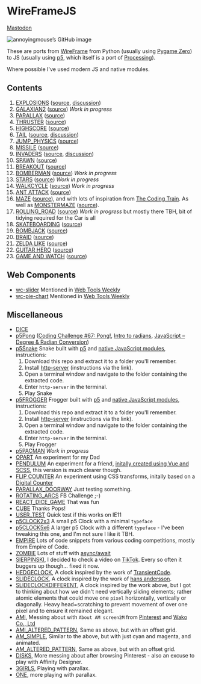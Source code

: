 # WireFrameJS

<a rel="me" href="https://social.vivaldi.net/@dominicmyers">Mastodon</a>

![annoyingmouse’s GitHub image](https://crd.so/i/annoyingmouse?dark&removeLink)

These are ports from [WireFrame](https://wireframe.raspberrypi.org/) from Python (usually using [Pygame Zero](https://pygame-zero.readthedocs.io/)) to JS (usually using [p5](https://p5js.org/), which itself is a port of [Processing](https://processing.org/)). 

Where possible I've used modern JS and native modules.

## Contents

1. [EXPLOSIONS](https://annoyingmouse.js.org/WireFrameJS/001-EXPLOSIONS/) ([source](https://github.com/Wireframe-Magazine/Wireframe-1), [discussion](http://drmsite.blogspot.com/2019/03/p5-explosions.html))
2. [GALAXIAN2](https://annoyingmouse.js.org/WireFrameJS/002-GALAXIAN2/) ([source](https://github.com/Wireframe-Magazine/Wireframe-2)) _Work in progress_  
3. [PARALLAX](https://annoyingmouse.js.org/WireFrameJS/003-PARALLAX/) ([source](https://github.com/Wireframe-Magazine/Wireframe-3))
4. [THRUSTER](https://annoyingmouse.js.org/WireFrameJS/004-THRUSTER/) ([source](https://github.com/Wireframe-Magazine/Wireframe-4))
5. [HIGHSCORE](https://annoyingmouse.js.org/WireFrameJS/005-HIGHSCORE/) ([source](https://github.com/Wireframe-Magazine/Wireframe-5))
6. [TAIL](https://annoyingmouse.js.org/WireFrameJS/006-TAIL/) ([source](https://github.com/Wireframe-Magazine/Wireframe-6), [discussion](http://drmsite.blogspot.com/2019/03/p5-tail.html))
7. [JUMP_PHYSICS](https://annoyingmouse.js.org/WireFrameJS/007-JUMP_PHYSICS/) ([source](https://github.com/Wireframe-Magazine/Wireframe-7))
8. [MISSILE](https://annoyingmouse.js.org/WireFrameJS/008-MISSILE/) ([source](https://github.com/Wireframe-Magazine/Wireframe-8))
9. [INVADERS](https://annoyingmouse.js.org/WireFrameJS/009-INVADERS/) ([source](https://github.com/Wireframe-Magazine/Wireframe-9), [discussion](http://drmsite.blogspot.com/2019/04/p5-invader.html))
10. [SPAWN](https://annoyingmouse.js.org/WireFrameJS/010-SPAWN/) ([source](https://github.com/Wireframe-Magazine/Wireframe-10))
11. [BREAKOUT](https://annoyingmouse.js.org/WireFrameJS/011-BREAKOUT/) ([source](https://github.com/Wireframe-Magazine/Wireframe-11))
12. [BOMBERMAN](https://annoyingmouse.js.org/WireFrameJS/012-BOMBERMAN/) ([source](https://github.com/Wireframe-Magazine/Wireframe-12)) _Work in progress_
13. [STARS](https://annoyingmouse.js.org/WireFrameJS/013-STARS/) ([source](https://github.com/Wireframe-Magazine/Wireframe-13)) _Work in progress_
14. [WALKCYCLE](https://annoyingmouse.js.org/WireFrameJS/014-WALKCYCLE/) ([source](https://github.com/Wireframe-Magazine/Wireframe-14)) _Work in progress_
15. [ANT ATTACK](https://annoyingmouse.js.org/WireFrameJS/015-ANT_ATTACK/) ([source](https://github.com/Wireframe-Magazine/Wireframe-15))
18. [MAZE](https://annoyingmouse.js.org/WireFrameJS/018-MAZE/) ([source](https://github.com/Wireframe-Magazine/Wireframe18/tree/master/maze-algorithms)), and with lots of inspiration from [The Coding Train](https://www.youtube.com/watch?v=HyK_Q5rrcr4). As well as [MONSTERMAZE](https://annoyingmouse.js.org/WireFrameJS/018-MONSTERMAZE/) ([source](https://github.com/Wireframe-Magazine/Wireframe18/tree/master/source-code)).
31. [ROLLING_ROAD](https://annoyingmouse.js.org/WireFrameJS/031-ROLLING_ROAD/) ([source](https://github.com/Wireframe-Magazine/Wireframe-31)) _Work in progress_ but mostly there TBH, bit of tidying required for the Car is all
58. [SKATEBOARDING](https://annoyingmouse.js.org/WireFrameJS/058-SKATEBOARDING/) ([source](https://github.com/Wireframe-Magazine/Wireframe-58/tree/main/source-code-skateboarding))
59. [BOMBJACK](https://annoyingmouse.js.org/WireFrameJS/059-BOMBJACK/) ([source](https://github.com/Wireframe-Magazine/Wireframe-59/tree/main/bombjack-source-code))
60. [BRAID](https://annoyingmouse.js.org/WireFrameJS/060-BRAID/) ([source](https://github.com/Wireframe-Magazine/Wireframe-60/tree/main/source-code-braid))
61. [ZELDA LIKE](https://annoyingmouse.js.org/WireFrameJS/061-ZELDA_LIKE/) ([source](https://github.com/Wireframe-Magazine/Wireframe-61/tree/main/zelda-like))
62. [GUITAR HERO](https://annoyingmouse.js.org/WireFrameJS/062-GUITAR_HERO/) ([source](https://github.com/Wireframe-Magazine/Wireframe-63/tree/main/source-code-game-and-watch))
63. [GAME AND WATCH](https://annoyingmouse.js.org/WireFrameJS/063-GAME_AND_WATCH/) ([source](https://github.com/Wireframe-Magazine/Wireframe-62/tree/main/guitar-hero-source-code)) 

## Web Components

- [wc-slider](https://annoyingmouse.js.org/WireFrameJS/000-MISCELLANEOUS/WC_SLIDER/) Mentioned in [Web Tools Weekly](https://mailchi.mp/webtoolsweekly/web-tools-485)
- [wc-pie-chart](https://annoyingmouse.js.org/WireFrameJS/000-MISCELLANEOUS/WC_PIE_CHART/) Mentioned in [Web Tools Weekly](https://mailchi.mp/webtoolsweekly/web-tools-487)

## Miscellaneous

- [DICE](https://annoyingmouse.js.org/WireFrameJS/000-MISCELLANEOUS/DICE/)
- [p5Pong](https://annoyingmouse.js.org/WireFrameJS/000-MISCELLANEOUS/p5PONG/) ([Coding Challenge #67: Pong!](https://www.youtube.com/watch?v=IIrC5Qcb2G4), [Intro to radians](https://www.khanacademy.org/math/algebra2/trig-functions/intro-to-radians-alg2/v/introduction-to-radians), [JavaScript – Degree & Radian Conversion](http://cwestblog.com/2012/11/12/javascript-degree-and-radian-conversion/))
- [p5Snake](https://annoyingmouse.js.org/WireFrameJS/000-MISCELLANEOUS/p5SNAKE/) Snake built with [p5](https://p5js.org/) and [native JavaScript modules](https://developer.mozilla.org/en-US/docs/Web/JavaScript/Reference/Statements/import), instructions:
  1. Download this repo and extract it to a folder you'll remember. 
  2. Install [http-server](https://github.com/indexzero/http-server) (instructions via the link).
  3. Open a terminal window and navigate to the folder containing the extracted code.
  4. Enter `http-server` in the terminal.
  5. Play Snake
- [p5FROGGER](https://annoyingmouse.js.org/WireFrameJS/000-MISCELLANEOUS/p5FROGGER/) Frogger built with [p5](https://p5js.org/) and [native JavaScript modules](https://developer.mozilla.org/en-US/docs/Web/JavaScript/Reference/Statements/import), instructions:
  1. Download this repo and extract it to a folder you'll remember. 
  2. Install [http-server](https://github.com/indexzero/http-server) (instructions via the link).
  3. Open a terminal window and navigate to the folder containing the extracted code.
  4. Enter `http-server` in the terminal.
  5. Play Frogger  
- [p5PACMAN](https://annoyingmouse.js.org/WireFrameJS/000-MISCELLANEOUS/p5PACMAN/) _Work in progress_  
- [OPART](https://annoyingmouse.js.org/WireFrameJS/000-MISCELLANEOUS/OPART/) An experiment for my Dad  
- [PENDULUM](https://annoyingmouse.js.org/WireFrameJS/000-MISCELLANEOUS/PENDULUM/) An experiment for a friend, [initally created using Vue and SCSS](https://annoyingmouse.js.org/WireFrameJS/000-MISCELLANEOUS/PENDULUM/old.html), this version is much clearer though.
- [FLIP COUNTER](https://annoyingmouse.js.org/WireFrameJS/000-MISCELLANEOUS/COUNTER/) An experiment using CSS transforms, initally based on a [Digital Counter](https://repl.it/@annoyingmouse/Digital-Counter)
- [PARALLAX_DOORWAY](https://annoyingmouse.js.org/WireFrameJS/000-MISCELLANEOUS/PARALLAX_DOORWAY/) Just testing something.
- [ROTATING_ARCS](https://annoyingmouse.js.org/WireFrameJS/000-MISCELLANEOUS/ROTATING_ARCS/) FB Challenge ;-)
- [REACT_DICE_GAME](https://annoyingmouse.js.org/WireFrameJS/000-MISCELLANEOUS/REACT_DICE_GAME/) That was fun
- [CUBE](https://annoyingmouse.js.org/WireFrameJS/000-MISCELLANEOUS/CUBE/) Thanks Pops!
- [USER_TEST](https://annoyingmouse.js.org/WireFrameJS/000-MISCELLANEOUS/USER_TEST/) Quick test if this works on IE11
- [p5CLOCK2x3](https://annoyingmouse.js.org/WireFrameJS/000-MISCELLANEOUS/p5CLOCK2x3/) A small p5 Clock with a minimal `typeface`
- [p5CLOCK5x6](https://annoyingmouse.js.org/WireFrameJS/000-MISCELLANEOUS/p5CLOCK5x6/) A larger p5 Clock with a different `typeface` - I've been tweaking this one, and I'm not sure I like it TBH.
- [EMPIRE](https://annoyingmouse.js.org/WireFrameJS/000-MISCELLANEOUS/EMPIRE/) Lots of code snippets from various coding competitions, mostly from Empire of Code.
- [ZOMBIE](https://annoyingmouse.js.org/WireFrameJS/000-MISCELLANEOUS/ZOMBIE/) Lots of stuff with [async/await](https://nodejs.dev/learn/modern-asynchronous-javascript-with-async-and-await)
- [SIERPINSKI](https://annoyingmouse.js.org/WireFrameJS/000-MISCELLANEOUS/SIERPINSKI/), I decided to check a video on [TikTok](https://vm.tiktok.com/ZMFJCm8Rh/). Every so often it buggers up though... fixed it now.
- [HEDGECLOCK](https://annoyingmouse.js.org/WireFrameJS/000-MISCELLANEOUS/HEDGECLOCK/), A clock inspired by the work of [TransientCode](https://x.com/TransientCode).
- [SLIDECLOCK](https://annoyingmouse.js.org/WireFrameJS/000-MISCELLANEOUS/SLIDECLOCK/), A clock inspired by the work of [hans andersson](https://www.instructables.com/Time-Slider/).
- [SLIDECLOCKDIFFERENT](https://annoyingmouse.js.org/WireFrameJS/000-MISCELLANEOUS/SLIDECLOCKDIFFERENT/), A clock inspired by the work above, but I got to thinking about how we didn't need vertically sliding elements; rather atomic elements that could move one `pixel` horizontally, vertically or diagonally. Heavy head=scratching to prevent movement of over one pixel and to ensure it remained elegant.
- [AMI](https://annoyingmouse.js.org/WireFrameJS/000-MISCELLANEOUS/AMI/), Messing about with <code>About AM screen2M</code> from [Pinterest](https://pin.it/4fsVgCvm7) and [Wako Co., Ltd](https://letterpresslabo.com/2019/09/22/wacoo-column-ikitahan32/)
- [AMI_ALTERED_PATTERN](https://annoyingmouse.js.org/WireFrameJS/000-MISCELLANEOUS/AMI_ALTERED_PATTERN/), Same as above, but with an offset grid.
- [AM_SIMPLE](https://annoyingmouse.js.org/WireFrameJS/000-MISCELLANEOUS/AM_SIMPLE/), Similar to the above, but with just cyan and magenta, and animated.
- [AM_ALTERED_PATTERN](https://annoyingmouse.js.org/WireFrameJS/000-MISCELLANEOUS/AM_ALTERED_PATTERN/), Same as above, but with an offset grid.
- [DISKS](https://annoyingmouse.js.org/WireFrameJS/000-MISCELLANEOUS/DISKS/), More messing about after browsing Pinterest - also an excuse to play with Affinity Designer.
- [3GIRLS](https://annoyingmouse.js.org/WireFrameJS/000-MISCELLANEOUS/3GIRLS/), Playing with parallax.
- [ONE](https://annoyingmouse.js.org/WireFrameJS/000-MISCELLANEOUS/3GIRLS/), more playing with parallax.